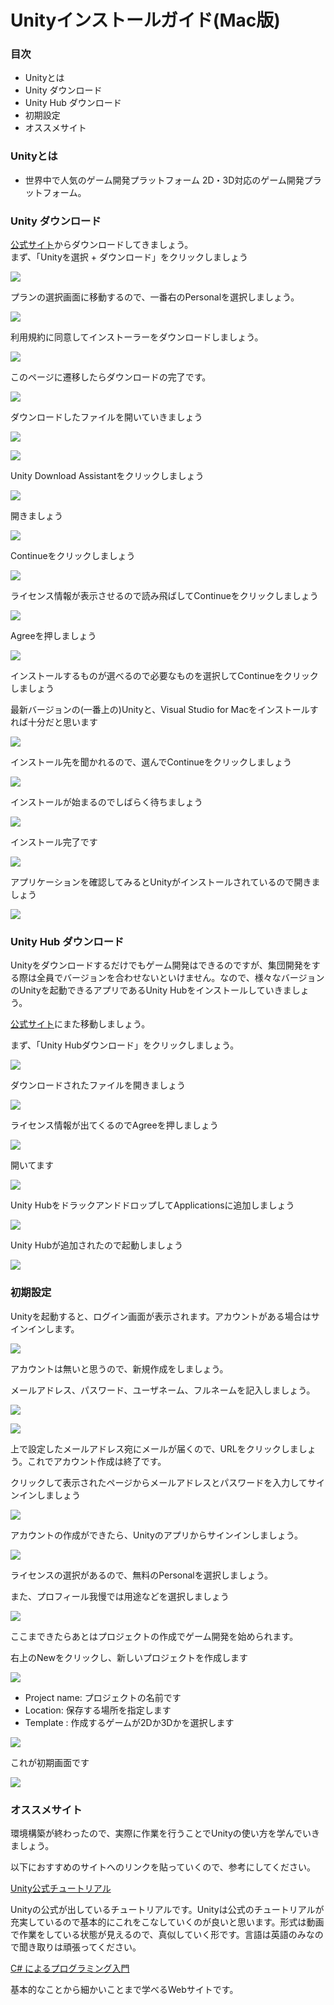 # Unityインストールガイド(Mac版)

### 目次
 - Unityとは
 - Unity ダウンロード
 - Unity Hub ダウンロード
 - 初期設定
 - オススメサイト

### Unityとは
 -  世界中で人気のゲーム開発プラットフォーム
2D・3D対応のゲーム開発プラットフォーム。

### Unity ダウンロード
[公式サイト](https://unity3d.com/jp/get-unity/download)からダウンロードしてきましょう。<br>
まず、「Unityを選択 + ダウンロード」をクリックしましょう　

![](https://minoeru.github.io/markdown/images/Unity/u_1.png)

プランの選択画面に移動するので、一番右のPersonalを選択しましょう。

![](https://minoeru.github.io/markdown/images/Unity/u_2.png)

利用規約に同意してインストーラーをダウンロードしましょう。

![](https://minoeru.github.io/markdown/images/Unity/u_3.png)

このページに遷移したらダウンロードの完了です。

![](https://minoeru.github.io/markdown/images/Unity/u_4.png)

ダウンロードしたファイルを開いていきましょう

![](https://minoeru.github.io/markdown/images/Unity/u_5.png)

![](https://minoeru.github.io/markdown/images/Unity/u_6.png)

Unity Download Assistantをクリックしましょう

![](https://minoeru.github.io/markdown/images/Unity/u_7.png)

開きましょう

![](https://minoeru.github.io/markdown/images/Unity/u_8.png)

Continueをクリックしましょう

![](https://minoeru.github.io/markdown/images/Unity/u_9.png)

ライセンス情報が表示させるので読み飛ばしてContinueをクリックしましょう

![](https://minoeru.github.io/markdown/images/Unity/u_10.png)

Agreeを押しましょう

![](https://minoeru.github.io/markdown/images/Unity/u_11.png)

インストールするものが選べるので必要なものを選択してContinueをクリックしましょう

最新バージョンの(一番上の)Unityと、Visual Studio for Macをインストールすれば十分だと思います

![](https://minoeru.github.io/markdown/images/Unity/u_12.png)

インストール先を聞かれるので、選んでContinueをクリックしましょう

![](https://minoeru.github.io/markdown/images/Unity/u_13.png)

インストールが始まるのでしばらく待ちましょう

![](https://minoeru.github.io/markdown/images/Unity/u_14.png)

インストール完了です

![](https://minoeru.github.io/markdown/images/Unity/u_15.png)

アプリケーションを確認してみるとUnityがインストールされているので開きましょう

![](https://minoeru.github.io/markdown/images/Unity/u_16.png)

### Unity Hub ダウンロード
Unityをダウンロードするだけでもゲーム開発はできるのですが、集団開発をする際は全員でバージョンを合わせないといけません。なので、様々なバージョンのUnityを起動できるアプリであるUnity Hubをインストールしていきましょう。



[公式サイト](https://unity3d.com/jp/get-unity/download)にまた移動しましょう。

まず、「Unity Hubダウンロード」をクリックしましょう。　

![](https://minoeru.github.io/markdown/images/Unity/u_1.png)

ダウンロードされたファイルを開きましょう

![](https://minoeru.github.io/markdown/images/Unity/u_17.png)

ライセンス情報が出てくるのでAgreeを押しましょう

![](https://minoeru.github.io/markdown/images/Unity/u_18.png)

開いてます

![](https://minoeru.github.io/markdown/images/Unity/u_19.png)

Unity HubをドラックアンドドロップしてApplicationsに追加しましょう

![](https://minoeru.github.io/markdown/images/Unity/u_20.png)

Unity Hubが追加されたので起動しましょう

![](https://minoeru.github.io/markdown/images/Unity/u_21.png)

### 初期設定

Unityを起動すると、ログイン画面が表示されます。アカウントがある場合はサインインします。

![](https://minoeru.github.io/markdown/images/Unity/u_22.png)

アカウントは無いと思うので、新規作成をしましょう。


メールアドレス、パスワード、ユーザネーム、フルネームを記入しましょう。

![](https://minoeru.github.io/markdown/images/Unity/u_23.png)


![](https://minoeru.github.io/markdown/images/Unity/u_24.png)

上で設定したメールアドレス宛にメールが届くので、URLをクリックしましょう。これでアカウント作成は終了です。

クリックして表示されたページからメールアドレスとパスワードを入力してサインインしましょう

![](https://minoeru.github.io/markdown/images/Unity/u_25.png)

アカウントの作成ができたら、Unityのアプリからサインインしましょう。

![](https://minoeru.github.io/markdown/images/Unity/u_26.png)

ライセンスの選択があるので、無料のPersonalを選択しましょう。


また、プロフィール我慢では用途などを選択しましょう

![](https://minoeru.github.io/markdown/images/Unity/u_27.png)

ここまできたらあとはプロジェクトの作成でゲーム開発を始められます。


右上のNewをクリックし、新しいプロジェクトを作成します

![](https://minoeru.github.io/markdown/images/Unity/u_28.png)

- Project name: プロジェクトの名前です
- Location: 保存する場所を指定します
- Template : 作成するゲームが2Dか3Dかを選択します

![](https://minoeru.github.io/markdown/images/Unity/u_29.png)

これが初期画面です

![](https://minoeru.github.io/markdown/images/Unity/u_30.png)


### オススメサイト

環境構築が終わったので、実際に作業を行うことでUnityの使い方を学んでいきましょう。

以下におすすめのサイトへのリンクを貼っていくので、参考にしてください。

[Unity公式チュートリアル](https://unity3d.com/jp/learn/tutorials)

Unityの公式が出しているチュートリアルです。Unityは公式のチュートリアルが充実しているので基本的にこれをこなしていくのが良いと思います。形式は動画で作業をしている状態が見えるので、真似していく形です。言語は英語のみなので聞き取りは頑張ってください。

[C# によるプログラミング入門](http://ufcpp.net/study/csharp/)

基本的なことから細かいことまで学べるWebサイトです。




<!-- [hegehege](#)<br>
[hegehege](#)<br>
[hegehege](#) -->
